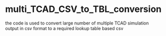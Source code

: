 # multi_TCAD_CSV_to_TBL_conversion
the code is used to convert large number of multiple TCAD simulation output in csv format to a required lookup table based csv
